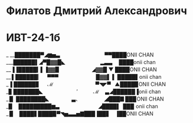 # Филатов Дмитрий Александрович
# ИВТ-24-1б
_ __███████▀◢▆▅▃ 　　　   　　 　　 ▀▀████ONII CHAN                                                                     
___██████▌◢▀█▓▓█◣   　　　　  　　▂▃▃　 ████onii chan                                                                       
__▐▐█████▍▌▐▓▓▉　　　　　 　◢▓▓█ ▼ ████ONII CHAN                                                                         
__ ▌██████▎　 ▀▀▀　　　　　　 　█▓▓▌ ▌ █████▌onii chan                                                                      
_▐ ██████▊　 ℳ 　　　　　　　　▀◥◤▀    ▲████▉ONII CHAN                                                                   
_▊ ███████◣ 　　　　　　  ′　　　ℳ　 ▃◢██████▐onii chan                                                                 
_ ▉ ████████◣ 　　　　 ▃、　　　　　◢███▊███ ONII CHAN                                                                    
_▉　 █████████▆▃　　　　　　　 ◢████▌ ███  onii chan                                                                     
_ ▉　 ████▋████▉▀◥▅▃▃▅▇███▐██▋　▐██ONII CHAN                                                                       
